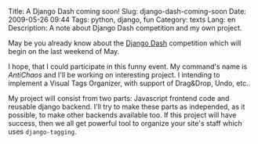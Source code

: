 Title: A Django Dash coming soon!
Slug: django-dash-coming-soon
Date: 2009-05-26 09:44
Tags: python, django, fun
Category: texts
Lang: en
Description: A note about Django Dash competition and my own project.

May be you already know about the [Django Dash][django-dash] competition which will begin on the last weekend of May.

I hope, that I could participate in this funny event. My command's name is *AntiСhaos* and I'll be working on interesting project. I intending to implement a Visual Tags Organizer, with support of Drag&Drop, Undo, etc..

My project will consist from two parts: Javascript frontend code and reusable django backend. I'll try to make these parts as independed, as it possible, to make other backends available too. If this project will have success, then we all get powerful tool to organize your site's staff which uses `django-tagging`.

[django-dash]: http://djangodash.com/
